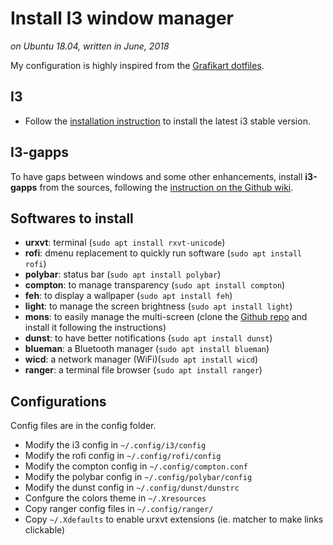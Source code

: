 # Install I3 window manager
*on Ubuntu 18.04, written in June, 2018*

My configuration is highly inspired from the [Grafikart dotfiles](https://github.com/Grafikart/dotfiles).

## I3

- Follow the [installation instruction](https://i3wm.org/docs/repositories.html) to install the latest i3 stable version.

## I3-gapps

To have gaps between windows and some other enhancements, install **i3-gapps** from the sources,
following the [instruction on the Github wiki](https://github.com/Airblader/i3/wiki/Compiling-&-Installing).

## Softwares to install

 - **urxvt**: terminal (`sudo apt install rxvt-unicode`)
 - **rofi**: dmenu replacement to quickly run software (`sudo apt install rofi`)
 - **polybar**: status bar (`sudo apt install polybar`)
 - **compton**: to manage transparency (`sudo apt install compton`)
 - **feh**: to display a wallpaper (`sudo apt install feh`)
 - **light**: to manage the screen brightness (`sudo apt install light`)
 - **mons**: to easily manage the multi-screen (clone the [Github repo](https://github.com/Ventto/mons) and install it
 following the instructions)
 - **dunst**: to have better notifications (`sudo apt install dunst`)
 - **blueman**: a Bluetooth manager (`sudo apt install blueman`)
 - **wicd**: a network manager (WiFi)(`sudo apt install wicd`)
 - **ranger**: a terminal file browser (`sudo apt install ranger`)

## Configurations

Config files are in the config folder.

 - Modify the i3 config in `~/.config/i3/config`
 - Modify the rofi config in `~/.config/rofi/config`
 - Modify the compton config in `~/.config/compton.conf`
 - Modify the polybar config in `~/.config/polybar/config`
 - Modify the dunst config in `~/.config/dunst/dunstrc`
 - Confgure the colors theme in `~/.Xresources`
 - Copy ranger config files in `~/.config/ranger/`
 - Copy `~/.Xdefaults` to enable urxvt extensions (ie. matcher to make links clickable)
 